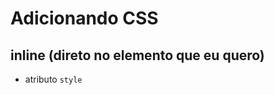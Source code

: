# Adicionando CSS

## inline (direto no elemento que eu quero)

- atributo `style`

## <style>

- tag html que irá conter o css

## <link>

- arquivo css externo

## @import(no começo do arquivo css)

- arquivo css externo
